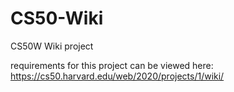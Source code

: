 # CS50-Wiki
CS50W Wiki project


requirements for this project can be viewed here:
https://cs50.harvard.edu/web/2020/projects/1/wiki/
